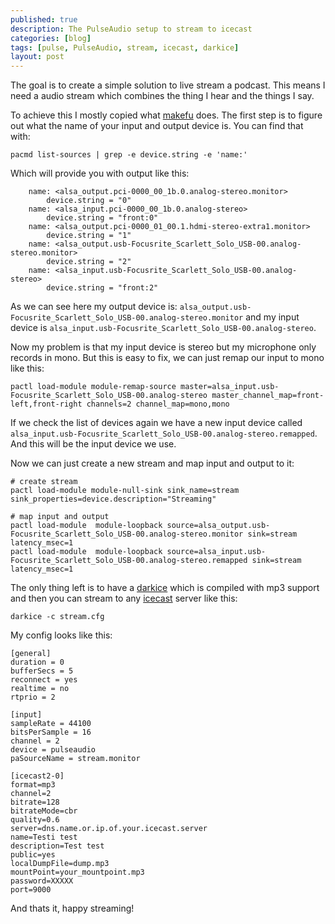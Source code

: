 ```yaml
---
published: true
description: The PulseAudio setup to stream to icecast
categories: [blog]
tags: [pulse, PulseAudio, stream, icecast, darkice]
layout: post
---
```


The goal is to create a simple solution to live stream a podcast.
This means I need a audio stream which combines the thing I hear and the 
things I say. 

To achieve this I mostly copied what [makefu](https://euer.krebsco.de/podcasting-with-pulse.html) 
does. The first step is to figure out what the name of your input and output device is.
You can find that with:

```
pacmd list-sources | grep -e device.string -e 'name:'
```

Which will provide you with output like this:

```
	name: <alsa_output.pci-0000_00_1b.0.analog-stereo.monitor>
		device.string = "0"
	name: <alsa_input.pci-0000_00_1b.0.analog-stereo>
		device.string = "front:0"
	name: <alsa_output.pci-0000_01_00.1.hdmi-stereo-extra1.monitor>
		device.string = "1"
	name: <alsa_output.usb-Focusrite_Scarlett_Solo_USB-00.analog-stereo.monitor>
		device.string = "2"
	name: <alsa_input.usb-Focusrite_Scarlett_Solo_USB-00.analog-stereo>
		device.string = "front:2"
```

As we can see here my output device is: `alsa_output.usb-Focusrite_Scarlett_Solo_USB-00.analog-stereo.monitor` and my input device is `alsa_input.usb-Focusrite_Scarlett_Solo_USB-00.analog-stereo`.

Now my problem is that my input device is stereo but my microphone only records in mono. But this is 
easy to fix, we can just remap our input to mono like this:

```
pactl load-module module-remap-source master=alsa_input.usb-Focusrite_Scarlett_Solo_USB-00.analog-stereo master_channel_map=front-left,front-right channels=2 channel_map=mono,mono
```

If we check the list of devices again we have a new input device called `alsa_input.usb-Focusrite_Scarlett_Solo_USB-00.analog-stereo.remapped`. And this will be the input device we use.


Now we can just create a new stream and map input and output to it:

```
# create stream
pactl load-module module-null-sink sink_name=stream sink_properties=device.description="Streaming"

# map input and output
pactl load-module  module-loopback source=alsa_output.usb-Focusrite_Scarlett_Solo_USB-00.analog-stereo.monitor sink=stream latency_msec=1
pactl load-module  module-loopback source=alsa_input.usb-Focusrite_Scarlett_Solo_USB-00.analog-stereo.remapped sink=stream latency_msec=1
```

The only thing left is to have a [darkice](http://www.darkice.org/) which is compiled with mp3 support and then you can stream 
to any [icecast](http://icecast.org/) server like this:

```
darkice -c stream.cfg
```

My config looks like this:

```
[general]
duration = 0
bufferSecs = 5
reconnect = yes
realtime = no
rtprio = 2

[input]
sampleRate = 44100
bitsPerSample = 16
channel = 2
device = pulseaudio
paSourceName = stream.monitor

[icecast2-0]
format=mp3
channel=2
bitrate=128
bitrateMode=cbr
quality=0.6
server=dns.name.or.ip.of.your.icecast.server
name=Testi test
description=Test test
public=yes
localDumpFile=dump.mp3
mountPoint=your_mountpoint.mp3
password=XXXXX
port=9000
```

And thats it, happy streaming!
